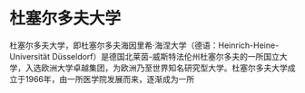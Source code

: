 # 杜塞尔多夫大学

杜塞尔多夫大学，即杜塞尔多夫海因里希·海涅大学（德语：Heinrich-Heine-Universität Düsseldorf）是德国北莱茵-威斯特法伦州杜塞尔多夫的一所国立大学，入选欧洲大学卓越集团，为欧洲乃至世界知名研究型大学。杜塞尔多夫大学成立于1966年，由一所医学院发展而来，逐渐成为一所